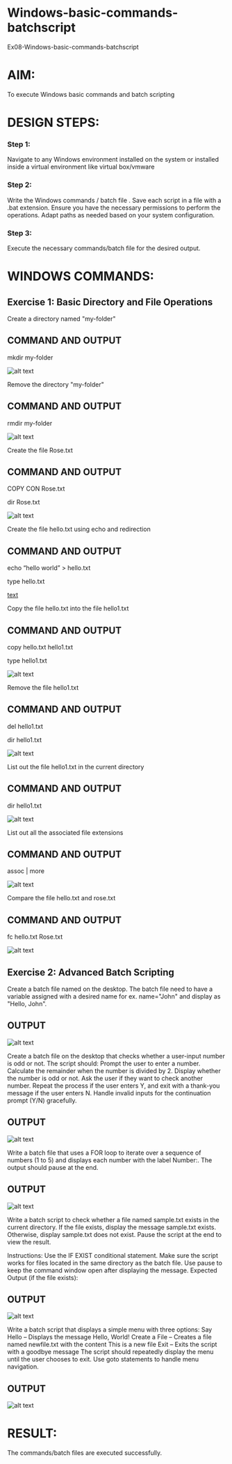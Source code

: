 # Windows-basic-commands-batchscript
Ex08-Windows-basic-commands-batchscript

# AIM:
To execute Windows basic commands and batch scripting

# DESIGN STEPS:

### Step 1:

Navigate to any Windows environment installed on the system or installed inside a virtual environment like virtual box/vmware 

### Step 2:

Write the Windows commands / batch file . Save each script in a file with a .bat extension. Ensure you have the necessary permissions to perform the operations. Adapt paths as needed based on your system configuration.
### Step 3:

Execute the necessary commands/batch file for the desired output. 




# WINDOWS COMMANDS:
## Exercise 1: Basic Directory and File Operations
Create a directory named "my-folder"

## COMMAND AND OUTPUT

mkdir my-folder

![alt text](<img/Screenshot 2025-10-23 143512.png>)

Remove the directory "my-folder"

## COMMAND AND OUTPUT

rmdir my-folder

![alt text](<img/Screenshot 2025-10-23 144349.png>)

Create the file Rose.txt

## COMMAND AND OUTPUT

COPY CON Rose.txt

dir Rose.txt

![alt text](<img/Screenshot 2025-10-25 132552.png>)

Create the file hello.txt using echo and redirection

## COMMAND AND OUTPUT

echo “hello world” > hello.txt

type hello.txt

[text](hello.txt)

Copy the file hello.txt into the file hello1.txt

## COMMAND AND OUTPUT

copy hello.txt hello1.txt

type hello1.txt

![alt text](<img/Screenshot 2025-10-25 133459.png>)

Remove the file hello1.txt

## COMMAND AND OUTPUT

del hello1.txt

dir hello1.txt

![alt text](<img/Screenshot 2025-10-25 133846.png>)

List out the file hello1.txt in the current directory

## COMMAND AND OUTPUT

dir hello1.txt

![alt text](<img/Screenshot 2025-10-25 134525.png>)

List out all the associated file extensions 

## COMMAND AND OUTPUT

assoc | more

![alt text](<img/Screenshot 2025-10-25 134612.png>)

Compare the file hello.txt and rose.txt

## COMMAND AND OUTPUT

fc hello.txt Rose.txt

![alt text](<img/Screenshot 2025-10-25 135022.png>)


## Exercise 2: Advanced Batch Scripting
Create a batch file named on the desktop. The batch file need to have a variable assigned with a desired name for ex. name="John" and display as "Hello, John".

## OUTPUT

![alt text](img/1bat.png)

Create a batch file  on the desktop that checks whether a user-input number is odd or not. The script should:
Prompt the user to enter a number.
Calculate the remainder when the number is divided by 2.
Display whether the number is odd or not.
Ask the user if they want to check another number.
Repeat the process if the user enters Y, and exit with a thank-you message if the user enters N.
Handle invalid inputs for the continuation prompt (Y/N) gracefully.

## OUTPUT

![alt text](img/2.bat.png)

Write a batch file that uses a FOR loop to iterate over a sequence of numbers (1 to 5) and displays each number with the label Number:. The output should pause at the end.

## OUTPUT

![alt text](img/3bat.png)

Write a batch script to check whether a file named sample.txt exists in the current directory. If the file exists, display the message sample.txt exists. Otherwise, display sample.txt does not exist. Pause the script at the end to view the result.

Instructions:
Use the IF EXIST conditional statement.
Make sure the script works for files located in the same directory as the batch file.
Use pause to keep the command window open after displaying the message.
Expected Output (if the file exists):

## OUTPUT

![alt text](img/4bat.png)

Write a batch script that displays a simple menu with three options:
Say Hello – Displays the message Hello, World!
Create a File – Creates a file named newfile.txt with the content This is a new file
Exit – Exits the script with a goodbye message
The script should repeatedly display the menu until the user chooses to exit. Use goto statements to handle menu navigation.

## OUTPUT

![alt text](img/5bat.png)

# RESULT:
The commands/batch files are executed successfully.

